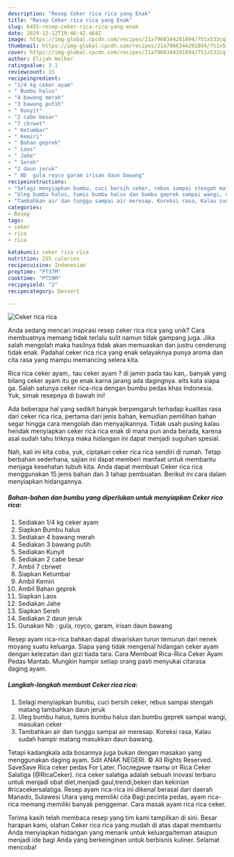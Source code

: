 ```yaml
---
description: "Resep Ceker rica rica yang Enak"
title: "Resep Ceker rica rica yang Enak"
slug: 6455-resep-ceker-rica-rica-yang-enak
date: 2020-12-12T19:46:42.464Z
image: https://img-global.cpcdn.com/recipes/21a7966344201894/751x532cq70/ceker-rica-rica-foto-resep-utama.jpg
thumbnail: https://img-global.cpcdn.com/recipes/21a7966344201894/751x532cq70/ceker-rica-rica-foto-resep-utama.jpg
cover: https://img-global.cpcdn.com/recipes/21a7966344201894/751x532cq70/ceker-rica-rica-foto-resep-utama.jpg
author: Elijah Walker
ratingvalue: 3.1
reviewcount: 15
recipeingredient:
- "1/4 kg ceker ayam"
- " Bumbu halus"
- "4 bawang merah"
- "3 bawang putih"
- " Kunyit"
- "2 cabe besar"
- "7 cbrwet"
- " Ketumbar"
- " Kemiri"
- " Bahan geprek"
- " Laos"
- " Jahe"
- " Sereh"
- "2 daun jeruk"
- " Nb  gula royco garam irisan daun bawang"
recipeinstructions:
- "Selagi menyiapkan bumbu, cuci bersih ceker, rebus sampai stengah matang tambahkan daun jeruk"
- "Uleg bumbu halus, tumis bumbu halus dan bumbu geprek sampai wangi, masukan ceker"
- "Tambahkan air dan tunggu sampai air meresap. Koreksi rasa, Kalau sudah hampir matang masukkan daun bawang."
categories:
- Resep
tags:
- ceker
- rica
- rica

katakunci: ceker rica rica 
nutrition: 255 calories
recipecuisine: Indonesian
preptime: "PT37M"
cooktime: "PT59M"
recipeyield: "2"
recipecategory: Dessert

---
```



![Ceker rica rica](https://img-global.cpcdn.com/recipes/21a7966344201894/751x532cq70/ceker-rica-rica-foto-resep-utama.jpg)

Anda sedang mencari inspirasi resep ceker rica rica yang unik? Cara membuatnya memang tidak terlalu sulit namun tidak gampang juga. Jika salah mengolah maka hasilnya tidak akan memuaskan dan justru cenderung tidak enak. Padahal ceker rica rica yang enak selayaknya punya aroma dan cita rasa yang mampu memancing selera kita.

Rica rica ceker ayam,. tau ceker ayam ? di jamin pada tau kan,. banyak yang bilang ceker ayam itu ge enak karna jarang ada dagingnya. eits kata siapa ga. Salah satunya ceker rica-rica dengan bumbu pedas khas Indonesia. Yuk, simak resepnya di bawah ini!

Ada beberapa hal yang sedikit banyak berpengaruh terhadap kualitas rasa dari ceker rica rica, pertama dari jenis bahan, kemudian pemilihan bahan segar hingga cara mengolah dan menyajikannya. Tidak usah pusing kalau hendak menyiapkan ceker rica rica enak di mana pun anda berada, karena asal sudah tahu triknya maka hidangan ini dapat menjadi suguhan spesial.


Nah, kali ini kita coba, yuk, ciptakan ceker rica rica sendiri di rumah. Tetap berbahan sederhana, sajian ini dapat memberi manfaat untuk membantu menjaga kesehatan tubuh kita. Anda dapat membuat Ceker rica rica menggunakan 15 jenis bahan dan 3 tahap pembuatan. Berikut ini cara dalam menyiapkan hidangannya.

<!--inarticleads1-->

##### Bahan-bahan dan bumbu yang diperlukan untuk menyiapkan Ceker rica rica:

1. Sediakan 1/4 kg ceker ayam
1. Siapkan  Bumbu halus
1. Sediakan 4 bawang merah
1. Sediakan 3 bawang putih
1. Sediakan  Kunyit
1. Sediakan 2 cabe besar
1. Ambil 7 cbrwet
1. Siapkan  Ketumbar
1. Ambil  Kemiri
1. Ambil  Bahan geprek
1. Siapkan  Laos
1. Sediakan  Jahe
1. Siapkan  Sereh
1. Sediakan 2 daun jeruk
1. Gunakan  Nb : gula, royco, garam, irisan daun bawang


Resep ayam rica-rica bahkan dapat diwariskan turun temurun dari nenek moyang suatu keluarga. Siapa yang tidak mengenal hidangan ceker ayam dengan kelezatan dan gizi tiada tara. Cara Membuat Rica-Rica Ceker Ayam Pedas Mantab. Mungkin hampir setiap orang pasti menyukai citarasa daging ayam. 

<!--inarticleads2-->

##### Langkah-langkah membuat Ceker rica rica:

1. Selagi menyiapkan bumbu, cuci bersih ceker, rebus sampai stengah matang tambahkan daun jeruk
1. Uleg bumbu halus, tumis bumbu halus dan bumbu geprek sampai wangi, masukan ceker
1. Tambahkan air dan tunggu sampai air meresap. Koreksi rasa, Kalau sudah hampir matang masukkan daun bawang.


Tetapi kadangkala ada bosannya juga bukan dengan masakan yang menggunakan daging ayam. Sdit ANAK NEGERI. © All Rights Reserved. SaveSave Rica ceker pedas For Later. Последние твиты от Rica Ceker Salatiga (@RicaCeker). rica ceker salatiga adalah sebuah inovasi terbaru untuk menjadi obat diet,menjadi gaul,trendi,beken dan kekinian #ricacekersalatiga. Resep ayam rica-rica ini dikenal berasal dari daerah Manado, Sulawesi Utara yang memiliki cita Bagi pecinta pedas, ayam rica-rica memang memiliki banyak penggemar. Cara masak ayam rica rica ceker. 

Terima kasih telah membaca resep yang tim kami tampilkan di sini. Besar harapan kami, olahan Ceker rica rica yang mudah di atas dapat membantu Anda menyiapkan hidangan yang menarik untuk keluarga/teman ataupun menjadi ide bagi Anda yang berkeinginan untuk berbisnis kuliner. Selamat mencoba!
